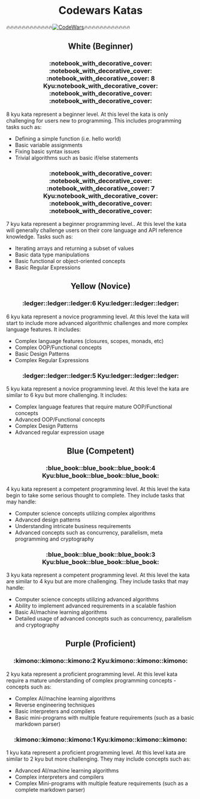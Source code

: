 <h1 align="center">Codewars Katas</h1>

:fire::fire::fire::fire::fire::fire::fire::fire::fire::fire::fire::fire:[![CodeWars](https://www.codewars.com/users/danilovxp/badges/large)](https://www.codewars.com/users/danilovxp):fire::fire::fire::fire::fire::fire::fire::fire::fire::fire::fire::fire:

<h2 align="center">White (Beginner)</h2>

<h3 align="center">:notebook_with_decorative_cover:	:notebook_with_decorative_cover:	:notebook_with_decorative_cover:	8 Kyu:notebook_with_decorative_cover:	:notebook_with_decorative_cover:	:notebook_with_decorative_cover:	</h3>

8 kyu kata represent a beginner level.
At this level the kata is only challenging for users new to programming.
This includes programming tasks such as:

- Defining a simple function (i.e. hello world)
- Basic variable assignments
- Fixing basic syntax issues
- Trivial algorithms such as basic if/else statements

<h3 align="center">:notebook_with_decorative_cover:	:notebook_with_decorative_cover:	:notebook_with_decorative_cover:	7 Kyu:notebook_with_decorative_cover:	:notebook_with_decorative_cover:	:notebook_with_decorative_cover:	</h3>

7 kyu kata represent a beginner programming level..
At this level the kata will generally challenge users on their core language and API reference knowledge.
Tasks such as:

- Iterating arrays and returning a subset of values
- Basic data type manipulations
- Basic functional or object-oriented concepts
- Basic Regular Expressions

<h2 align="center">Yellow (Novice)</h2>

<h3 align="center">:ledger::ledger::ledger:6 Kyu:ledger::ledger::ledger:</h3>

6 kyu kata represent a novice programming level. At this level the kata will start to include more advanced algorithmic challenges and more complex language features. It includes:

- Complex language features (closures, scopes, monads, etc)
- Complex OOP/Functional concepts
- Basic Design Patterns
- Complex Regular Expressions

<h3 align="center">:ledger::ledger::ledger:5 Kyu:ledger::ledger::ledger:</h3>

5 kyu kata represent a novice programming level.
At this level the kata are similar to 6 kyu but more challenging.
It includes:

- Complex language features that require mature OOP/Functional concepts
- Advanced OOP/Functional concepts
- Complex Design Patterns
- Advanced regular expression usage

<h2 align="center">Blue (Competent)</h2>

<h3 align="center">:blue_book::blue_book::blue_book:4 Kyu:blue_book::blue_book::blue_book:</h3>

4 kyu kata represent a competent programming level.
At this level the kata begin to take some serious thought to complete.
They include tasks that may handle:

- Computer science concepts utilizing complex algorithms
- Advanced design patterns
- Understanding intricate business requirements
- Advanced concepts such as concurrency, parallelism, meta programming and cryptography

<h3 align="center">:blue_book::blue_book::blue_book:3 Kyu:blue_book::blue_book::blue_book:</h3>

3 kyu kata represent a competent programming level.
At this level the kata are similar to 4 kyu but are more challenging.
They include tasks that may handle:

- Computer science concepts utilizing advanced algorithms
- Ability to implement advanced requirements in a scalable fashion
- Basic AI/machine learning algorithms
- Detailed usage of advanced concepts such as concurrency, parallelism and cryptography

<h2 align="center">Purple (Proficient)</h2>

<h3 align="center">:kimono::kimono::kimono:2 Kyu:kimono::kimono::kimono:</h3>

2 kyu kata represent a proficient programming level.
At this level kata require a mature understanding of complex programming concepts - concepts such as:

- Complex AI/machine learning algorithms
- Reverse engineering techniques
- Basic interpreters and compilers
- Basic mini-programs with multiple feature requirements (such as a basic markdown parser)

<h3 align="center">:kimono::kimono::kimono:1 Kyu:kimono::kimono::kimono:</h3>

1 kyu kata represent a proficient programming level.
At this level kata are similar to 2 kyu but more challenging.
They may include concepts such as:

- Advanced AI/machine learning algorithms
- Complex interpreters and compilers
- Complex Mini-programs with multiple feature requirements (such as a complete markdown parser)
